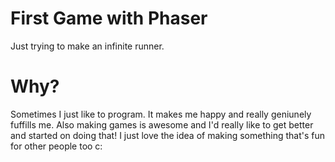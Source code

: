 # First Game with Phaser
Just trying to make an infinite runner.

# Why?
Sometimes I just like to program. It makes me happy and really geniunely fuffills me. Also making games is awesome and I'd really like to get better and started on doing that!
I just love the idea of making something that's fun for other people too c:

